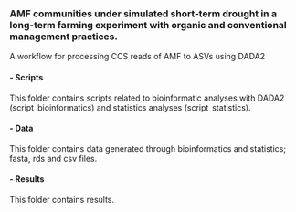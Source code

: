 ### AMF communities under simulated short-term drought in a long-term farming experiment with organic and conventional management practices.
A workflow for processing CCS reads of AMF to ASVs using DADA2


#### - Scripts
This folder contains scripts related to bioinformatic analyses with DADA2 (script_bioinformatics) and statistics analyses (script_statistics). 
#### - Data
This folder contains data generated through bioinformatics and statistics; fasta, rds and csv files.
#### - Results
This folder contains results.
